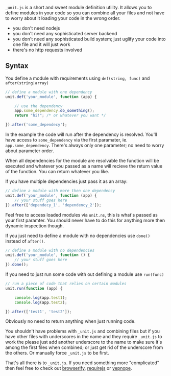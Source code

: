 `_unit.js` is a short and sweet module definition utility. It allows you to
define modules in your code so you can combine all your files and not have 
to worry about it loading your code in the wrong order.

 - you don't need nodejs
 - you don't need any sophisticated server backend
 - you don't need any sophisticated build system; just uglify your code into one file
   and it will just work
 - there's no http requests involved

## Syntax

You define a module with requirements using `def(string, func)`
and `after(string|array)`

```javascript
// define a module with one dependency
unit.def('your_module', function (app) {

	// use the dependency
	app.some_dependency.do_something();
	return "hi!"; /* or whatever you want */

}).after('some_dependecy');
```
In the example the code will run after the dependency is resolved. You'll have
access to `some_dependency` via the first paramater, ie. `app.some_dependency`.
There's always only one parameter; no need to worry about parameter order.

When all dependencies for the module are resolvable the function will be
executed and whatever you passed as a name will recieve the return value of the
function. You can return whatever you like.

If you have multiple dependencies just pass it as an array:

```javascript
// define a module with more then one dependency
unit.def('your_module', function (app) {
	// your stuff goes here
}).after(['dependecy_1', 'dependency_2']);
```

Feel free to access loaded modules via `unit.ns`, this is what's passed as
your first paramter. You should never have to do this for anything more then
dynamic inspection though.

If you just need to define a module with no dependencies use `done()` instead
of `after()`.

```javascript
// define a module with no dependencies
unit.def('your_module', function () {
	// your stuff goes here
}).done();
```

If you need to just run some code with out defining a module use `run(func)`

```javascript
// run a piece of code that relies on certain modules
unit.run(function (app) {

	console.log(app.test1);
	console.log(app.test2);

}).after(['test1', 'test2']);
```

Obviously no need to return anything when just running code.

You shouldn't have problems with `_unit.js` and combining files but if you have
other files with underscores in the name and they require `_unit.js` to work
the please just add another underscore to the name to make sure it's among the
first files when combined; or just get rid of the underscore from the others.
Or manually force `_unit.js` to be first.

That's all there is to `_unit.js`. If you need something more "complicated"
then feel free to check out [browserify](http://browserify.org/),
[requirejs](http://requirejs.org/) or [yepnope](http://yepnopejs.com/).
